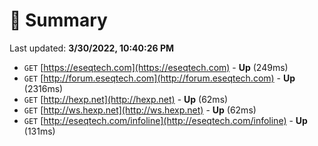 # 📖 Summary
Last updated: **3/30/2022, 10:40:26 PM**

- `GET` [https://eseqtech.com](https://eseqtech.com) - **Up** (249ms)
- `GET` [http://forum.eseqtech.com](http://forum.eseqtech.com) - **Up** (2316ms)
- `GET` [http://hexp.net](http://hexp.net) - **Up** (62ms)
- `GET` [http://ws.hexp.net](http://ws.hexp.net) - **Up** (62ms)
- `GET` [http://eseqtech.com/infoline](http://eseqtech.com/infoline) - **Up** (131ms)

